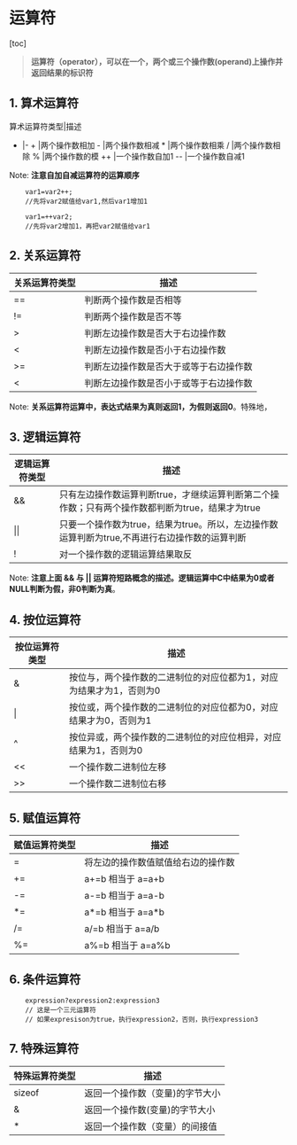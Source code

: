 # 运算符
[toc]
> **运算符（operator），可以在一个，两个或三个操作数(operand)上操作并返回结果的标识符**

## 1. 算术运算符
算术运算符类型|描述
-   |-
\+  |两个操作数相加
\-  |两个操作数相减
\*  |两个操作数相乘
/   |两个操作数相除
%   |两个操作数的模
++  |一个操作数自加1
--  |一个操作数自减1

Note: **注意自加自减运算符的运算顺序**

        var1=var2++;
        //先将var2赋值给var1,然后var1增加1
        
        var1=++var2;
        //先将var2增加1，再把var2赋值给var1

## 2. 关系运算符
关系运算符类型|描述
-|-
==           |判断两个操作数是否相等
!=           |判断两个操作数是否不等
\>           |判断左边操作数是否大于右边操作数
\<           |判断左边操作数是否小于右边操作数
\>=          |判断左边操作数是否大于或等于右边操作数
\<           |判断左边操作数是否小于或等于右边操作数

Note: **关系运算符运算中，表达式结果为真则返回1，为假则返回0**。特殊地，

## 3. 逻辑运算符
逻辑运算符类型|描述
-|-
&&           |只有左边操作数运算判断true，才继续运算判断第二个操作数；只有两个操作数都判断为true，结果才为true
\|\|         |只要一个操作数为true，结果为true。所以，左边操作数运算判断为true,不再进行右边操作数的运算判断
!|对一个操作数的逻辑运算结果取反

Note: **注意上面 && 与 || 运算符短路概念的描述。逻辑运算中C中结果为0或者NULL判断为假，非0判断为真**。




## 4. 按位运算符
按位运算符类型|描述
-|-
&            |按位与，两个操作数的二进制位的对应位都为1，对应为结果才为1，否则为0
\|           |按位或，两个操作数的二进制位的对应位都为0，对应结果才为0，否则为1
^            |按位异或，两个操作数的二进制位的对应位相异，对应结果为1，否则为0
<<           |一个操作数二进制位左移
>>           |一个操作数二进制位右移

## 5. 赋值运算符
赋值运算符类型 |描述
-|-
=   |将左边的操作数值赋值给右边的操作数
+=  |a+=b 相当于 a=a+b
-=  |a-=b 相当于 a=a-b
\*= |a\*=b 相当于 a=a\*b
/=  |a/=b 相当于 a=a/b
%=  |a%=b 相当于 a=a%b

## 6. 条件运算符

        expression?expression2:expression3
        // 这是一个三元运算符
        // 如果expresison为true，执行expression2，否则，执行expression3

## 7. 特殊运算符
特殊运算符类型 |描述
-|-
sizeof | 返回一个操作数（变量)的字节大小
&      | 返回一个操作数(变量)的字节大小
\*     | 返回一个操作数（变量）的间接值